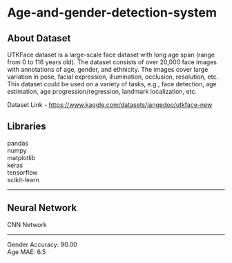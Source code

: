 # Age-and-gender-detection-system

## About Dataset
UTKFace dataset is a large-scale face dataset with long age span (range from 0 to 116 years old). The dataset consists of over 20,000 face images with annotations of age, gender, and ethnicity. The images cover large variation in pose, facial expression, illumination, occlusion, resolution, etc. This dataset could be used on a variety of tasks, e.g., face detection, age estimation, age progression/regression, landmark localization, etc.

Dataset Link - https://www.kaggle.com/datasets/jangedoo/utkface-new

## Libraries
pandas <br>
numpy<br>
matplotlib<br>
keras<br>
tensorflow<br>
scikit-learn<br>
<hr>

## Neural Network
CNN Network

<hr>
Gender Accuracy: 90.00 <br> Age MAE: 6.5
